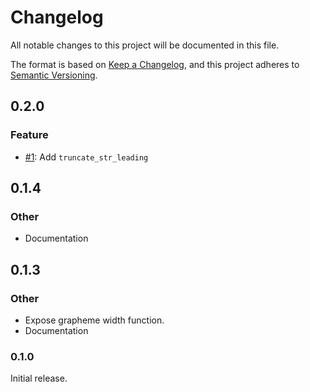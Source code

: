# Changelog

All notable changes to this project will be documented in this file.

The format is based on [Keep a Changelog](https://keepachangelog.com/en/1.0.0/),
and this project adheres to [Semantic Versioning](https://semver.org/spec/v2.0.0.html).

## 0.2.0

### Feature

- [#1](https://github.com/ClementTsang/unicode-ellipsis/pull/1): Add `truncate_str_leading`

## 0.1.4

### Other

- Documentation

## 0.1.3

### Other

- Expose grapheme width function.
- Documentation

### 0.1.0

Initial release.
